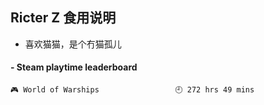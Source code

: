 ## Ricter Z 食用说明
- 喜欢猫猫，是个冇猫孤儿

<!-- steam-box start -->
#### - Steam playtime leaderboard
```text
🎮 World of Warships                 🕘 272 hrs 49 mins
```
<!-- Powered by https://github.com/YouEclipse/steam-box . -->
<!-- steam-box end -->
